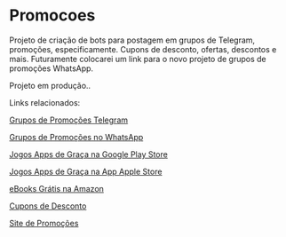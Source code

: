 # Promocoes
Projeto de criação de bots para postagem em grupos de Telegram, promoções, especificamente. Cupons de desconto, ofertas, descontos e mais. Futuramente colocarei um link para o novo projeto de grupos de promoções WhatsApp.

Projeto em produção..

Links relacionados:

<a href="https://www.gamegratistm.com/grupos-de-promocoes-whatsapp-telegram/" target="_blank">Grupos de Promoções Telegram</a>

<a href="https://www.gamegratistm.com/grupos-de-promocoes-whatsapp-telegram/" target="_blank">Grupos de Promoções no WhatsApp</a>

<a href="https://www.gamegratistm.com/post/jogos-apps-de-graca-google-play-store/" target="_blank">Jogos Apps de Graça na Google Play Store</a>

<a href="https://www.gamegratistm.com/post/jogos-apps-gratis-apple-store/" target="_blank">Jogos Apps de Graça na App Apple Store</a>

<a href="https://www.gamegratistm.com/post/ebooks-gratis-amazon/" target="_blank">eBooks Grátis na Amazon</a>

<a href="https://www.gamegratistm.com/promocoes/cupons/" target="_blank">Cupons de Desconto</a>

<a href="https://www.gamegratistm.com/" target="_blank">Site de Promoções</a>
